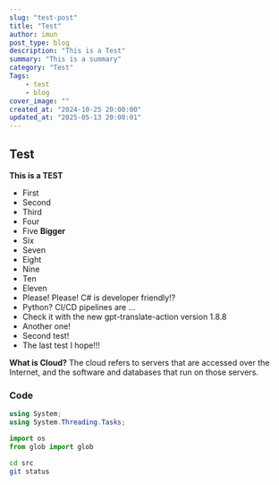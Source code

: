 ```yaml
---
slug: "test-post"
title: "Test"
author: imun
post_type: blog
description: "This is a Test"
summary: "This is a summary"
category: "Test"
Tags:
    - test
    - blog
cover_image: ""
created_at: "2024-10-25 20:00:00"
updated_at: "2025-05-13 20:00:01"
---
```

## Test

**This is a TEST**

- First
- Second
- Third
- Four
- Five **Bigger** 
- Six
- Seven
- Eight
- Nine
- Ten
- Eleven
- Please! Please! C# is developer friendly!?
- Python? CI/CD pipelines are ...
- Check it with the new gpt-translate-action version 1.8.8
- Another one! 
- Second test!
- The last test I hope!!!

**What is Cloud?**
The cloud refers to servers that are accessed over the Internet, and the software and databases that run on those servers.


### Code

```cs
using System;
using System.Threading.Tasks;
```

```python
import os
from glob import glob
```

```bash
cd src
git status
```
